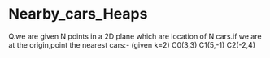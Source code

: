# Nearby_cars_Heaps
Q.we are given N points in a 2D plane which are location of N cars.if we are at the origin,point the nearest cars:-
(given k=2)
C0(3,3)
C1(5,-1)
C2(-2,4)
